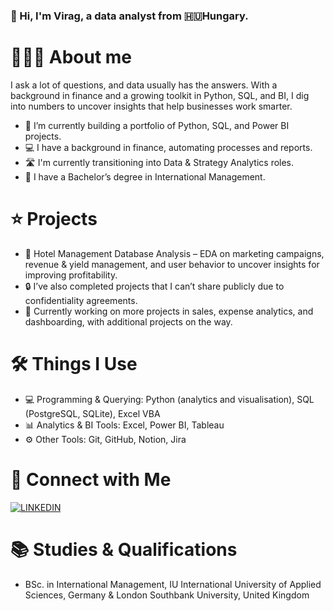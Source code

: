 ### 👋  Hi, I'm Virag, a data analyst from 🇭🇺Hungary.

# 👩🏼‍💻 About me

I ask a lot of questions, and data usually has the answers. With a background in finance and a growing toolkit in Python, SQL, and BI, I dig into numbers to uncover insights that help businesses work smarter.

  - 🌱 I’m currently building a portfolio of Python, SQL, and Power BI projects.
  - 💻 I have a background in finance, automating processes and reports.
  - 🛣️ I'm currently transitioning into Data & Strategy Analytics roles.
  - 📐 I have a Bachelor’s degree in International Management.

# ⭐️ Projects

- 📌 Hotel Management Database Analysis – EDA on marketing campaigns, revenue & yield management, and user behavior to uncover insights for improving profitability.
- 🔒 I’ve also completed projects that I can’t share publicly due to confidentiality agreements.
- 🔨 Currently working on more projects in sales, expense analytics, and dashboarding, with additional projects on the way.

# 🛠️ Things I Use

- 💻 Programming & Querying: Python (analytics and visualisation), SQL (PostgreSQL, SQLite), Excel VBA
- 📊 Analytics & BI Tools: Excel, Power BI, Tableau
- ⚙️ Other Tools: Git, GitHub, Notion, Jira

# 🔗 Connect with Me  
[![LINKEDIN](https://img.shields.io/badge/LINKEDIN-0A66C2?style=for-the-badge&logo=linkedin&logoColor=white)](https://www.linkedin.com/in/virag-nemeth7)


# 📚 Studies & Qualifications
- BSc. in International Management, IU International University of Applied Sciences, Germany & London Southbank University, United Kingdom



<!--
**virag-nemeth/virag-nemeth** is a ✨ _special_ ✨ repository because its `README.md` (this file) appears on your GitHub profile.

Here are some ideas to get you started:

- 🔭 I’m currently working on ...
- 🌱 I’m currently learning ...
- 👯 I’m looking to collaborate on ...
- 🤔 I’m looking for help with ...
- 💬 Ask me about ...
- 📫 How to reach me: ...
- 😄 Pronouns: ...
- ⚡ Fun fact: ...
-->
